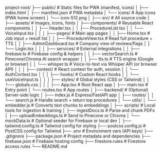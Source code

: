 project-root/
├── public/                      # Static files for PWA (manifest, icons)
│   ├── index.html
│   ├── manifest.json            # PWA metadata
│   └── icons/                   # App icons (PWA home screen)
│       └── icon-512.png
│
├── src/                         # All source code
│   ├── assets/                  # Images, icons, fonts
│   ├── components/              # Reusable React components
│   │   ├── Header.tsx
│   │   ├── ProcedureList.tsx
│   │   └── VoiceInput.tsx
│   │
│   ├── pages/                   # Main app pages
│   │   ├── Home.tsx             # Job input + result list
│   │   ├── ProcedureView.tsx    # Read full procedure + TTS
│   │   ├── AdminDashboard.tsx   # Company view of reviews/flags
│   │   └── Login.tsx
│   │
│   ├── services/                # External integrations
│   │   ├── firebase.ts          # Firebase config & helpers
│   │   ├── vectorSearch.ts      # Pinecone/Chroma AI search wrapper
│   │   ├── tts.ts               # TTS engine (Google or browser)
│   │   └── whisper.ts           # Voice-to-text via Whisper API (or browser API)
│   │
│   ├── context/                 # React context for auth, session
│   │   └── AuthContext.tsx
│   │
│   ├── hooks/                   # Custom React hooks
│   │   └── useVoiceInput.ts
│   │
│   ├── styles/                  # Global styles (CSS or Tailwind)
│   │   └── globals.css
│   │
│   ├── App.tsx                  # Root React app
│   ├── main.tsx                 # Entry point
│   └── routes.tsx               # App routes
│
├── backend/                     # (Optional) Server-side logic
│   ├── index.js                 # Express/FastAPI app
│   ├── routes/
│   │   └── search.js            # Handle search + return top procedures
│   └── utils/
│       └── embedder.js         # Converts text chunks to embeddings
│
├── scripts/                     # Local tools for ingestion & training
│   ├── ingestDocs.ts            # Parse and chunk PDFs
│   ├── uploadEmbeddings.ts      # Send to Pinecone or Chroma
│   └── mockData.ts              # Optional seeder for Firebase or local dev
│
├── tailwind.config.ts          # Tailwind config for styling
├── postcss.config.js           # PostCSS config for Tailwind
├── .env                         # Environment vars (API keys)
├── .gitignore
├── package.json                 # Project metadata and dependencies
├── firebase.json                # Firebase hosting config
├── firestore.rules              # Firestore access rules
└── README.md
